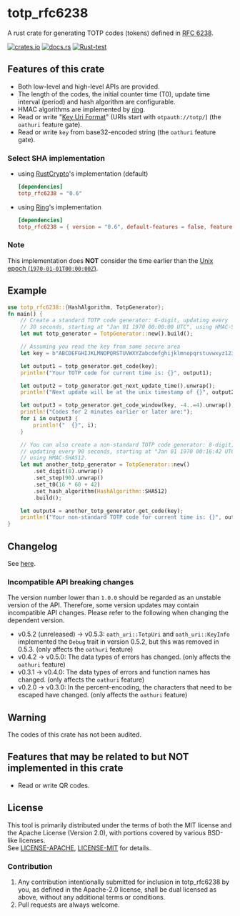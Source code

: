 # totp_rfc6238
A rust crate for generating TOTP codes (tokens) defined in [RFC 6238](https://tools.ietf.org/html/rfc6238).

[![crates.io](https://img.shields.io/crates/v/totp_rfc6238.svg)](https://crates.io/crates/totp_rfc6238)
[![docs.rs](https://docs.rs/totp_rfc6238/badge.svg)](https://docs.rs/totp_rfc6238)
[![Rust-test](https://github.com/KaneGreen/totp_rfc6238/actions/workflows/rust-test.yml/badge.svg?branch=master&event=push)](https://github.com/KaneGreen/totp_rfc6238/actions/workflows/rust-test.yml)

## Features of this crate
* Both low-level and high-level APIs are provided.
* The length of the codes, the initial counter time (T0), update time interval
(period) and hash algorithm are configurable.
* HMAC algorithms are implemented by [ring](https://crates.io/crates/ring).
* Read or write "[Key Uri Format](https://github.com/google/google-authenticator/wiki/Key-Uri-Format)"
(URIs start with `otpauth://totp/`) (the `oathuri` feature gate).
* Read or write `key` from base32-encoded string (the `oathuri` feature gate).

### Select SHA implementation
* using [RustCrypto](https://github.com/RustCrypto/MACs/tree/master/hmac)'s implementation (default)
    ```toml
    [dependencies]
    totp_rfc6238 = "0.6"
    ```
* using [Ring](https://github.com/briansmith/ring)'s implementation
    ```toml
    [dependencies]
    totp_rfc6238 = { version = "0.6", default-features = false, features = ["ring"] }
    ```

### Note
This implementation does **NOT** consider the time earlier than the
[Unix epoch (`1970-01-01T00:00:00Z`)](https://en.wikipedia.org/wiki/Unix_time).

## Example
```rust
use totp_rfc6238::{HashAlgorithm, TotpGenerator};
fn main() {
    // Create a standard TOTP code generator: 6-digit, updating every
    // 30 seconds, starting at "Jan 01 1970 00:00:00 UTC", using HMAC-SHA1.
    let mut totp_generator = TotpGenerator::new().build();

    // Assuming you read the key from some secure area
    let key = b"ABCDEFGHIJKLMNOPQRSTUVWXYZabcdefghijklmnopqrstuvwxyz1234567890+/";

    let output1 = totp_generator.get_code(key);
    println!("Your TOTP code for current time is: {}", output1);

    let output2 = totp_generator.get_next_update_time().unwrap();
    println!("Next update will be at the unix timestamp of {}", output2);

    let output3 = totp_generator.get_code_window(key, -4..=4).unwrap();
    println!("Codes for 2 minutes earlier or later are:");
    for i in output3 {
        println!("  {}", i);
    }

    // You can also create a non-standard TOTP code generator: 8-digit,
    // updating every 90 seconds, starting at "Jan 01 1970 00:16:42 UTC",
    // using HMAC-SHA512.
    let mut another_totp_generator = TotpGenerator::new()
        .set_digit(8).unwrap()
        .set_step(90).unwrap()
        .set_t0(16 * 60 + 42)
        .set_hash_algorithm(HashAlgorithm::SHA512)
        .build();

    let output4 = another_totp_generator.get_code(key);
    println!("Your non-standard TOTP code for current time is: {}", output4);
}
```

## Changelog
See [here](./CHANGELOG.md).
### Incompatible API breaking changes
The version number lower than `1.0.0` should be regarded as an unstable version
of the API. Therefore, some version updates may contain incompatible API
changes. Please refer to the following when changing the dependent version.
* v0.5.2 (unreleased) -> v0.5.3: `oath_uri::TotpUri` and `oath_uri::KeyInfo`
implemented the `Debug` trait in version 0.5.2, but this was removed in 0.5.3.
(only affects the `oathuri` feature)
* v0.4.2 -> v0.5.0: The data types of errors has changed. (only affects the
`oathuri` feature)
* v0.3.1 -> v0.4.0: The data types of errors and function names has changed.
(only affects the `oathuri` feature)
* v0.2.0 -> v0.3.0: In the percent-encoding, the characters that need to be
escaped have changed. (only affects the `oathuri` feature)

## Warning
The codes of this crate has not been audited.

## Features that may be related to but NOT implemented in this crate
* Read or write QR codes.

## License
This tool is primarily distributed under the terms of both the MIT license
and the Apache License (Version 2.0), with portions covered by various
BSD-like licenses.  
See [LICENSE-APACHE](LICENSE-APACHE), [LICENSE-MIT](LICENSE-MIT) for details.

### Contribution
1. Any contribution intentionally submitted for inclusion in totp_rfc6238 by
  you, as defined in the Apache-2.0 license, shall be dual licensed as above,
  without any additional terms or conditions.
2. Pull requests are always welcome.
